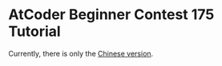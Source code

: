 # AtCoder Beginner Contest 175 Tutorial

Currently, there is only the [Chinese version](/tutorial/atcoder/ABC175/).

<Utterances />
